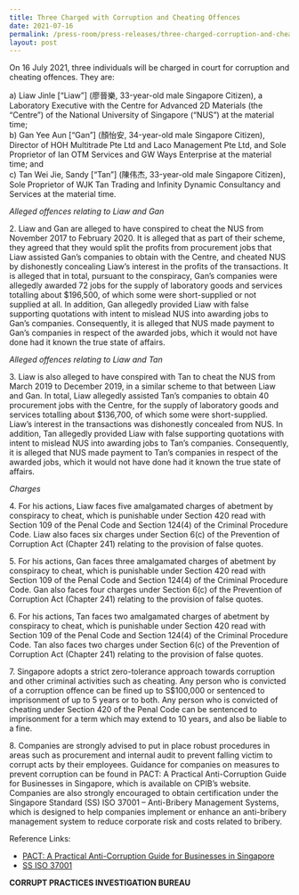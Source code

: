 ```yaml
---
title: Three Charged with Corruption and Cheating Offences
date: 2021-07-16
permalink: /press-room/press-releases/three-charged-corruption-and-cheating-offences
layout: post
---
```


On 16 July 2021, three individuals will be charged in court for corruption and cheating offences. They are: 

a)    Liaw Jinle [“Liaw”] (廖晉樂, 33-year-old male Singapore Citizen), a Laboratory Executive with the Centre for Advanced 2D Materials (the “Centre”) of the National University of Singapore (“NUS”) at the material time; <br>
b)    Gan Yee Aun [“Gan”] (顏怡安, 34-year-old male Singapore Citizen), Director of  HOH Multitrade Pte Ltd and Laco Management Pte Ltd, and Sole Proprietor of Ian OTM Services and GW Ways Enterprise at the material time; and<br>
c)    Tan Wei Jie, Sandy [“Tan”] (陳伟杰, 33-year-old male Singapore Citizen), Sole Proprietor of WJK Tan Trading and Infinity Dynamic Consultancy and Services at the material time.

*Alleged offences relating to Liaw and Gan*
	
2\.         Liaw and Gan are alleged to have conspired to cheat the NUS from November 2017 to February 2020. It is alleged that as part of their scheme, they agreed that they would split the profits from procurement jobs that Liaw assisted Gan’s companies to obtain with the Centre, and cheated NUS by dishonestly concealing Liaw’s interest in the profits of the transactions. It is alleged that in total, pursuant to the conspiracy, Gan’s companies were allegedly awarded 72 jobs for the supply of laboratory goods and services totalling about $196,500, of which some were short-supplied or not supplied at all. In addition, Gan allegedly provided Liaw with false supporting quotations with intent to mislead NUS into awarding jobs to Gan’s companies. Consequently, it is alleged that NUS made payment to Gan’s companies in respect of the awarded jobs, which it would not have done had it known the true state of affairs. 

*Alleged offences relating to Liaw and Tan*

3\.         Liaw is also alleged to have conspired with Tan to cheat the NUS from March 2019 to December 2019, in a similar scheme to that between Liaw and Gan. In total, Liaw allegedly assisted Tan’s companies to obtain 40 procurement jobs with the Centre, for the supply of laboratory goods and services totalling about $136,700, of which some were short-supplied. Liaw’s interest in the transactions was dishonestly concealed from NUS. In addition, Tan allegedly provided Liaw with false supporting quotations with intent to mislead NUS into awarding jobs to Tan’s companies. Consequently, it is alleged that NUS made payment to Tan’s companies in respect of the awarded jobs, which it would not have done had it known the true state of affairs. 

*Charges*

4\.         For his actions, Liaw faces five amalgamated charges of abetment by conspiracy to cheat, which is punishable under Section 420 read with Section 109 of the Penal Code and Section 124(4) of the Criminal Procedure Code. Liaw also faces six charges under Section 6(c) of the Prevention of Corruption Act (Chapter 241) relating to the provision of false quotes.    

5\.         For his actions, Gan faces three amalgamated charges of abetment by conspiracy to cheat, which is punishable under Section 420 read with Section 109 of the Penal Code and Section 124(4) of the Criminal Procedure Code. Gan also faces four charges under Section 6(c) of the Prevention of Corruption Act (Chapter 241) relating to the provision of false quotes.    

6\.         For his actions, Tan faces two amalgamated charges of abetment by conspiracy to cheat, which is punishable under Section 420 read with Section 109 of the Penal Code and Section 124(4) of the Criminal Procedure Code. Tan also faces two charges under Section 6(c) of the Prevention of Corruption Act (Chapter 241) relating to the provision of false quotes.    

7\.         Singapore adopts a strict zero-tolerance approach towards corruption and other criminal activities such as cheating. Any person who is convicted of a corruption offence can be fined up to S$100,000 or sentenced to imprisonment of up to 5 years or to both. Any person who is convicted of cheating under Section 420 of the Penal Code can be sentenced to imprisonment for a term which may extend to 10 years, and also be liable to a fine.

8\.         Companies are strongly advised to put in place robust procedures in areas such as procurement and internal audit to prevent falling victim to corrupt acts by their employees. Guidance for companies on measures to prevent corruption can be found in PACT: A Practical Anti-Corruption Guide for Businesses in Singapore, which is available on CPIB’s website. Companies are also strongly encouraged to obtain certification under the Singapore Standard (SS) ISO 37001 – Anti-Bribery Management Systems, which is designed to help companies implement or enhance an anti-bribery management system to reduce corporate risk and costs related to bribery. 

 Reference Links:
* [PACT: A Practical Anti-Corruption Guide for Businesses in Singapore](/research-room/publications/anti-corruption-guide-for-businesses/)<br>
* [SS ISO 37001](/research-room/publications/ss-iso-37001/)

**CORRUPT PRACTICES INVESTIGATION BUREAU**
